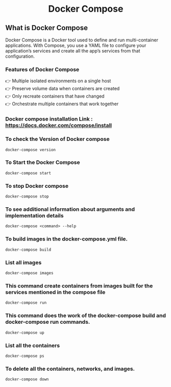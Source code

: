 <div align="center">
  <h1> Docker Compose  </h1>
</div>


## What is Docker Compose
Docker Compose is a Docker tool used to define and run multi-container applications. With Compose, you use a YAML file to configure your application’s services and create all the app’s services from that configuration.

### Features of Docker Compose 

👉 Multiple isolated environments on a single host <br>
👉 Preserve volume data when containers are created <br>
👉 Only recreate containers that have changed <br>
👉 Orchestrate multiple containers that work together <br>


### **Docker compose installation Link :** https://docs.docker.com/compose/install


### To check the Version of Docker compose
```
docker-compose version
``` 

### To Start the Docker Compose
```
docker-compose start
```

### To stop Docker compose
```
docker-compose stop
``` 

### To see additional information about arguments and implementation details
``` 
docker-compose <command> --help
``` 

### To build images in the docker-compose.yml file.
```
docker-compose build
``` 

### List all images
```
docker-compose images
``` 

### This command create containers from images built for the services mentioned in the compose file
```
docker-compose run
``` 

### This command does the work of the docker-compose build and docker-compose run commands.
```
docker-compose up
``` 

### List all the containers
```
docker-compose ps
```

### To delete all the containers, networks, and images.
```
docker-compose down
```
